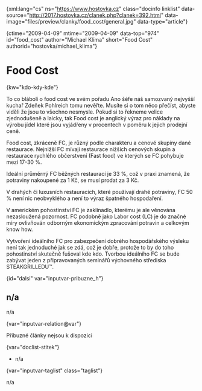 
{xml:lang="cs" ns="https://www.hostovka.cz" class="docinfo linklist" data-source="http://2017.hostovka.cz/clanek.php?clanek=392.html" data-image="files/preview/clanky/food_cost/general.jpg" data-type="article"}

{ctime="2009-04-09" mtime="2009-04-09" data-top="974" id="food\_cost" author="Michael Klíma" short="Food Cost" authorid="hostovka/michael\_klima"}

# Food Cost 

{kw="kdo-kdy-kde"}

To co blábolí o food cost ve svém pořadu Ano šéfe náš samozvaný nejvyšší kuchař Zdeňek Pohlreich tomu nevěřte. Musíte si o tom něco přečíst, abyste viděli že jsou to všechno nesmysle. Pokud si to řekneme velice zjednodušeně a laicky, tak Food cost je anglický výraz pro náklady na výrobu jídel které jsou vyjádřeny v procentech v poměru k jejich prodejní ceně. 

Food cost, zkráceně FC, je různý podle charakteru a cenové skupiny dané restaurace. Nejnižší FC mívají restaurace nižších cenových skupin a restaurace rychlého občerstvení (Fast food) ve kterých se FC pohybuje mezi 17-30 %. 

Ideální průměrný FC běžných restaurací je 33 %, což v praxi znamená, že potraviny nakoupené za 1 Kč, se musí prodat za 3 Kč. 

V drahých či luxusních restauracích, které používají drahé potraviny, FC 50 % není nic neobvyklého a není to výraz špatného hospodaření. 

V americkém pohostinství FC je zaklínadlo, kterému je ale věnována nezasloužená pozornost. FC podobně jako Labor cost (LC) je do značné míry ovlivňován odborným ekonomickým zpracování potravin a celkovým know how. 

Vytvoření ideálního FC pro zabezpečení dobrého hospodářského výsleku není tak jednoduché jak se zdá, což je dobře, protože to by do toho pohostinství skutečně fušoval kde kdo. Tvorbou ideálního FC se bude zabývat jeden z připravovaných seminářů výchovného střediska STEAKGRILLEDU™. 

{id="dalsi" var="inputvar-pribuzne_h"}

## n/a 

n/a 

{var="inputvar-relation@var"}

Příbuzné články nejsou k dispozici 

{var="doclist-stitek"}

  * n/a 

{var="inputvar-taglist" class="taglist"}

n/a

